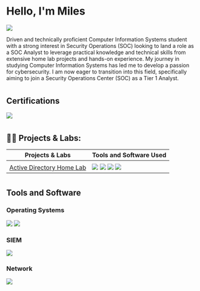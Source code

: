 # Hello, I'm Miles 
<a href="https://www.linkedin.com/in/miles-maxie-84b313299/"><img src="https://img.shields.io/badge/-LinkedIn-0072b1?&style=for-thebadge&logo=linkedin&logoColor=white" /></a>



Driven and technically proficient Computer Information Systems student with a strong interest in Security Operations (SOC) looking to land a role as a SOC Analyst to leverage practical knowledge and technical skills from extensive home lab projects and hands-on experience. My journey in studying Computer Information Systems  has led me to develop a passion for cybersecurity. I am now eager to transition into this field, specifically aiming to join a Security Operations Center (SOC) as a Tier 1 Analyst.





#

## Certifications 

<div>
<img src="https://img.shields.io/badge/-Security%2B-FF0000?&style=for-thebadge&logo=CompTIA&logoColor=white" />

</div>
 


#
<h2>👨‍💻 Projects & Labs:</h2>

| Projects & Labs                                      | Tools and Software  Used      |
|-----------------------------------------------|----------------------------|
|   | 
|  [Active Directory Home Lab](https://github.com/MylesInfoSec/Active-Directory-Home-Lab)  |<img src="https://img.shields.io/badge/-Active Directory-0078D6?&style=for-thebadge&logo=Nessus&logoColor=white" /> <img src="https://img.shields.io/badge/-Windows Server 2022-0078D6?&style=for-thebadge&logo=Nessus&logoColor=white" /> <img src="https://img.shields.io/badge/-VirtualBox-000000?&style=for-thebadge&logo=Nessus&logoColor=white" /> <img src="https://img.shields.io/badge/-Windows 10-0078D6?&style=for-thebadge&logo=Nessus&logoColor=white" />
#


## Tools and Software
 

### Operating Systems
<div>
    <img src="https://img.shields.io/badge/-Linux-000000?&style=for-the-badge&logo=Linux&logoColor=white" />
    <img src="https://img.shields.io/badge/-Windows-0078D6?&style=for-the-badge&logo=Windows&logoColor=white" />
 
</div>

### SIEM
<div>
    <img src="https://img.shields.io/badge/-Splunk-000000?&style=for-the-badge&logo=Splunk&logoColor=white" />
</div>

### Network
<div>
 <img src="https://img.shields.io/badge/-tcpdump-000000?&style=for-the-badge&logo=tcpdump&logoColor=white" />
</div>
